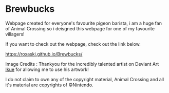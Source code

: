 # Brewbucks

Webpage created for everyone's favourite pigeon barista, i am a huge fan of Animal Crossing so i deisgned this webpage for one of my favourite villagers!

If you want to check out the webpage, check out the link below.

https://roxaski.github.io/Brewbucks/

Image Credits : Thankyou for the incredibly talented artist on Deviant Art [Ikue](https://www.deviantart.com/ikue) for allowing me to use his artwork!

I do not claim to own any of the copyright material, Animal Crossing and all it's material are copyrights of ©Nintendo.
